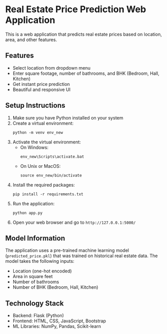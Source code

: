# Real Estate Price Prediction Web Application

This is a web application that predicts real estate prices based on location, area, and other features.

## Features

- Select location from dropdown menu
- Enter square footage, number of bathrooms, and BHK (Bedroom, Hall, Kitchen)
- Get instant price prediction
- Beautiful and responsive UI

## Setup Instructions

1. Make sure you have Python installed on your system
2. Create a virtual environment:
   ```
   python -m venv env_new
   ```
3. Activate the virtual environment:
   - On Windows:
     ```
     env_new\Scripts\activate.bat
     ```
   - On Unix or MacOS:
     ```
     source env_new/bin/activate
     ```
4. Install the required packages:
   ```
   pip install -r requirements.txt
   ```
5. Run the application:
   ```
   python app.py
   ```
6. Open your web browser and go to `http://127.0.0.1:5000/`

## Model Information

The application uses a pre-trained machine learning model (`predicted_price.pkl`) that was trained on historical real estate data. The model takes the following inputs:
- Location (one-hot encoded)
- Area in square feet
- Number of bathrooms
- Number of BHK (Bedroom, Hall, Kitchen)

## Technology Stack

- Backend: Flask (Python)
- Frontend: HTML, CSS, JavaScript, Bootstrap
- ML Libraries: NumPy, Pandas, Scikit-learn 